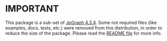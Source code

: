 # IMPORTANT

This package is a sub-set of [JpGraph 4.3.4](https://jpgraph.net/download/). Some not required files (like examples, docs, tests, etc.) were removed from this distribution, in order to reduce the size of the package. Please read the [README file](src/README.md) for more info.

